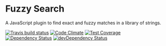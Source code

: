 # Fuzzy Search

A JavaScript plugin to find exact and fuzzy matches in a library of strings.

[![Travis build status](http://img.shields.io/travis/jakealbaugh/fuzzy-search.svg?style=flat)](https://travis-ci.org/jakealbaugh/fuzzy-search)
[![Code Climate](https://codeclimate.com/github/jakealbaugh/fuzzy-search/badges/gpa.svg)](https://codeclimate.com/github/jakealbaugh/fuzzy-search)
[![Test Coverage](https://codeclimate.com/github/jakealbaugh/fuzzy-search/badges/coverage.svg)](https://codeclimate.com/github/jakealbaugh/fuzzy-search)
[![Dependency Status](https://david-dm.org/jakealbaugh/fuzzy-search.svg)](https://david-dm.org/jakealbaugh/fuzzy-search)
[![devDependency Status](https://david-dm.org/jakealbaugh/fuzzy-search/dev-status.svg)](https://david-dm.org/jakealbaugh/fuzzy-search#info=devDependencies)
